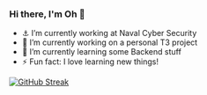### Hi there, I'm Oh 👋

- ⚓ I’m currently working at Naval Cyber Security
- 🔭 I’m currently working on a personal T3 project
- 🌱 I’m currently learning some Backend stuff
- ⚡ Fun fact: I love learning new things!
<!--
**JackDanielOh/JackDanielOh** is a ✨ _special_ ✨ repository because its `README.md` (this file) appears on your GitHub profile.

Here are some ideas to get you started:

- 🔭 I’m currently working on ...
- 🌱 I’m currently learning ...
- 👯 I’m looking to collaborate on ...
- 🤔 I’m looking for help with ...
- 💬 Ask me about ...
- 📫 How to reach me: ...
- 😄 Pronouns: ...
- ⚡ Fun fact: ...
-->

[![GitHub Streak](https://github-readme-streak-stats.herokuapp.com/?user=JackDanielOh)](https://git.io/streak-stats)

